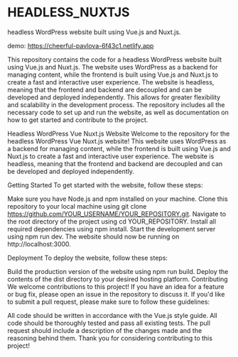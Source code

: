 # HEADLESS_NUXTJS
headless WordPress website built using Vue.js and Nuxt.js.

demo: https://cheerful-pavlova-6f43c1.netlify.app

This repository contains the code for a headless WordPress website built using Vue.js and Nuxt.js. The website uses WordPress as a backend for managing content, while the frontend is built using Vue.js and Nuxt.js to create a fast and interactive user experience. The website is headless, meaning that the frontend and backend are decoupled and can be developed and deployed independently. This allows for greater flexibility and scalability in the development process. The repository includes all the necessary code to set up and run the website, as well as documentation on how to get started and contribute to the project.



Headless WordPress Vue Nuxt.js Website
Welcome to the repository for the headless WordPress Vue Nuxt.js website! This website uses WordPress as a backend for managing content, while the frontend is built using Vue.js and Nuxt.js to create a fast and interactive user experience. The website is headless, meaning that the frontend and backend are decoupled and can be developed and deployed independently.

Getting Started
To get started with the website, follow these steps:

Make sure you have Node.js and npm installed on your machine.
Clone this repository to your local machine using git clone https://github.com/YOUR_USERNAME/YOUR_REPOSITORY.git.
Navigate to the root directory of the project using cd YOUR_REPOSITORY.
Install all required dependencies using npm install.
Start the development server using npm run dev.
The website should now be running on http://localhost:3000.

Deployment
To deploy the website, follow these steps:

Build the production version of the website using npm run build.
Deploy the contents of the dist directory to your desired hosting platform.
Contributing
We welcome contributions to this project! If you have an idea for a feature or bug fix, please open an issue in the repository to discuss it. If you'd like to submit a pull request, please make sure to follow these guidelines:

All code should be written in accordance with the Vue.js style guide.
All code should be thoroughly tested and pass all existing tests.
The pull request should include a description of the changes made and the reasoning behind them.
Thank you for considering contributing to this project!
